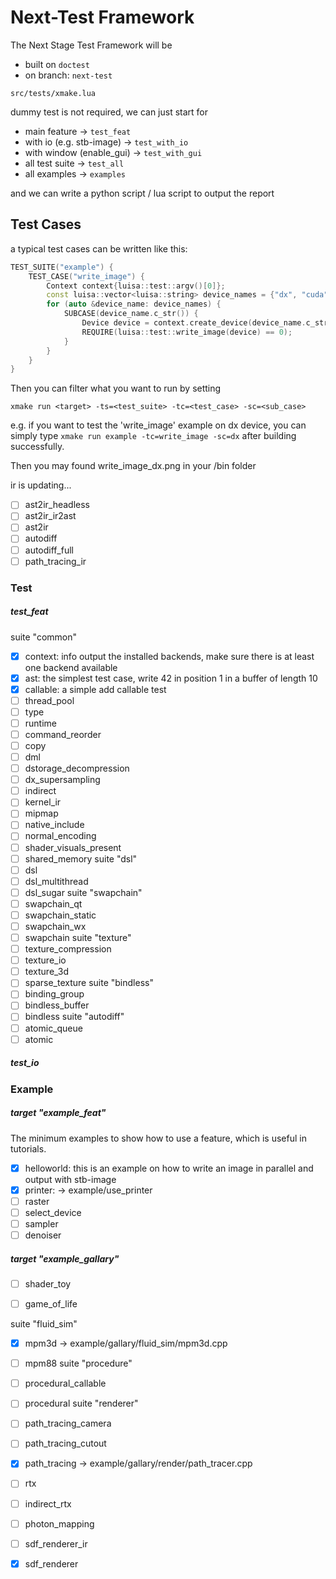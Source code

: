 # Next-Test Framework

The Next Stage Test Framework will be 

- built on `doctest`
- on branch: `next-test`

`src/tests/xmake.lua`

dummy test is not required, we can just start for 
- main feature -> `test_feat`
- with io (e.g. stb-image) -> `test_with_io`
- with window (enable_gui) -> `test_with_gui`
- all test suite -> `test_all`
- all examples -> `examples`

and we can write a python script / lua script to output the report


## Test Cases

a typical test cases can be written like this:

```cpp
TEST_SUITE("example") {
    TEST_CASE("write_image") {
        Context context{luisa::test::argv()[0]};
        const luisa::vector<luisa::string> device_names = {"dx", "cuda"};
        for (auto &device_name: device_names) {
            SUBCASE(device_name.c_str()) {
                Device device = context.create_device(device_name.c_str());
                REQUIRE(luisa::test::write_image(device) == 0);
            }
        }
    }
}
```

Then you can filter what you want to run by setting

`xmake run <target> -ts=<test_suite> -tc=<test_case> -sc=<sub_case>`

e.g. if you want to test the 'write_image' example on dx device, you can simply type `xmake run example -tc=write_image -sc=dx` after building successfully.

Then you may found write_image_dx.png in your /bin folder

<!-- Hot Updating -->
ir is updating...
- [ ] ast2ir_headless
- [ ] ast2ir_ir2ast
- [ ] ast2ir
- [ ] autodiff
- [ ] autodiff_full
- [ ] path_tracing_ir
### Test

##### test_feat
suite "common"
- [x] context: info output the installed backends, make sure there is at least one backend available
- [x] ast: the simplest test case, write 42 in position 1 in a buffer of length 10
- [x] callable: a simple add callable test
- [ ] thread_pool
- [ ] type
- [ ] runtime
- [ ] command_reorder
- [ ] copy
- [ ] dml
- [ ] dstorage_decompression
- [ ] dx_supersampling
- [ ] indirect
- [ ] kernel_ir
- [ ] mipmap
- [ ] native_include
- [ ] normal_encoding
- [ ] shader_visuals_present
- [ ] shared_memory
suite "dsl"
- [ ] dsl
- [ ] dsl_multithread
- [ ] dsl_sugar
suite "swapchain"
- [ ] swapchain_qt
- [ ] swapchain_static
- [ ] swapchain_wx
- [ ] swapchain
suite "texture"
- [ ] texture_compression
- [ ] texture_io
- [ ] texture_3d
- [ ] sparse_texture
suite "bindless"
- [ ] binding_group
- [ ] bindless_buffer
- [ ] bindless
suite "autodiff"
- [ ] atomic_queue
- [ ] atomic

##### test_io


### Example

##### target "example_feat"
The minimum examples to show how to use a feature, which is useful in tutorials.
- [x] helloworld: this is an example on how to write an image in parallel and output with stb-image
- [x] printer: -> example/use_printer
- [ ] raster
- [ ] select_device
- [ ] sampler
- [ ] denoiser
##### target "example_gallary"

- [ ] shader_toy
- [ ] game_of_life


suite "fluid_sim"
- [x] mpm3d -> example/gallary/fluid_sim/mpm3d.cpp
- [ ] mpm88
suite "procedure"
- [ ] procedural_callable
- [ ] procedural
suite "renderer"
- [ ] path_tracing_camera
- [ ] path_tracing_cutout
- [x] path_tracing -> example/gallary/render/path_tracer.cpp
- [ ] rtx
- [ ] indirect_rtx
- [ ] photon_mapping
- [ ] sdf_renderer_ir
- [x] sdf_renderer


